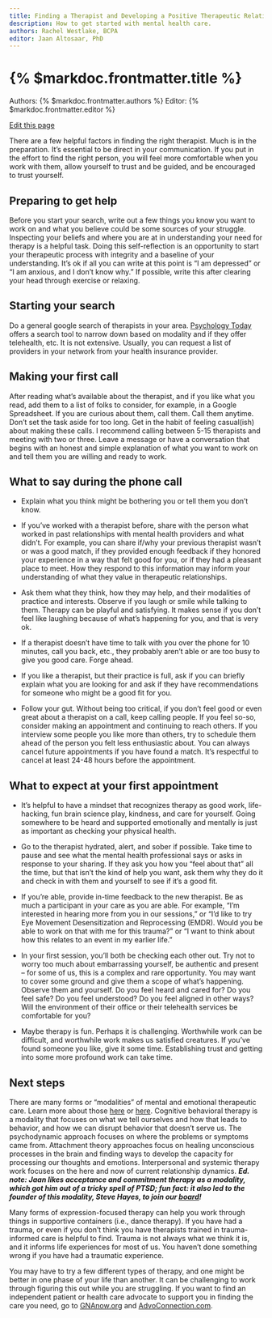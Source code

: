 ```yaml
---
title: Finding a Therapist and Developing a Positive Therapeutic Relationship
description: How to get started with mental health care.
authors: Rachel Westlake, BCPA
editor: Jaan Altosaar, PhD
---
```


# {% $markdoc.frontmatter.title %}

Authors: {% $markdoc.frontmatter.authors %}
Editor: {% $markdoc.frontmatter.editor %}

[Edit this page](https://github.com/onefact/handbook.payless.health/edit/main/pages/finding-a-therapist.md)

There are a few helpful factors in finding the right therapist. Much is in the preparation. It’s essential to be direct in your communication. If you put in the effort to find the right person, you will feel more comfortable when you work with them, allow yourself to trust and be guided, and be encouraged to trust yourself.

## Preparing to get help

Before you start your search, write out a few things you know you want to work on and what you believe could be some sources of your struggle. Inspecting your beliefs and where you are at in understanding your need for therapy is a helpful task. Doing this self-reflection is an opportunity to start your therapeutic process with integrity and a baseline of your understanding. It’s ok if all you can write at this point is “I am depressed” or “I am anxious, and I don’t know why.” If possible, write this after clearing your head through exercise or relaxing.


## Starting your search

Do a general google search of therapists in your area. [Psychology Today](https://www.psychologytoday.com/us/therapists) offers a search tool to narrow down based on modality and if they offer telehealth, etc. It is not extensive. Usually, you can request a list of providers in your network from your health insurance provider. 

## Making your first call

After reading what’s available about the therapist, and if you like what you read, add them to a list of folks to consider, for example, in a Google Spreadsheet. If you are curious about them, call them. Call them anytime. Don’t set the task aside for too long. Get in the habit of feeling casual(ish) about making these calls.  I recommend calling between 5-15 therapists and meeting with two or three. Leave a message or have a conversation that begins with an honest and simple explanation of what you want to work on and tell them you are willing and ready to work. 

## What to say during the phone call

* Explain what you think might be bothering you or tell them you don’t know.  

* If you’ve worked with a therapist before, share with the person what worked in past relationships with mental health providers and what didn’t. For example, you can share if/why your previous therapist wasn’t or was a good match, if they provided enough feedback if they honored your experience in a way that felt good for you, or if they had a pleasant place to meet. How they respond to this information may inform your understanding of what they value in therapeutic relationships.  

* Ask them what they think, how they may help, and their modalities of practice and interests. Observe if you laugh or smile while talking to them. Therapy can be playful and satisfying. It makes sense if you don’t feel like laughing because of what’s happening for you, and that is very ok.

* If a therapist doesn’t have time to talk with you over the phone for 10 minutes, call you back, etc., they probably aren’t able or are too busy to give you good care. Forge ahead.

* If you like a therapist, but their practice is full, ask if you can briefly explain what you are looking for and ask if they have recommendations for someone who might be a good fit for you. 

* Follow your gut. Without being too critical, if you don’t feel good or even great about a therapist on a call, keep calling people. If you feel so-so, consider making an appointment and continuing to reach others. If you interview some people you like more than others, try to schedule them ahead of the person you felt less enthusiastic about. You can always cancel future appointments if you have found a match.  It’s respectful to cancel at least 24-48 hours before the appointment.

## What to expect at your first appointment

* It’s helpful to have a mindset that recognizes therapy as good work, life-hacking, fun brain science play, kindness, and care for yourself. Going somewhere to be heard and supported emotionally and mentally is just as important as checking your physical health.

* Go to the therapist hydrated, alert, and sober if possible. Take time to pause and see what the mental health professional says or asks in response to your sharing. If they ask you how you “feel about that” all the time, but that isn’t the kind of help you want, ask them why they do it and check in with them and yourself to see if it’s a good fit.  

* If you’re able, provide in-time feedback to the new therapist. Be as much a participant in your care as you are able. For example, “I’m interested in hearing more from you in our sessions,” or “I’d like to try Eye Movement Desensitization and Reprocessing (EMDR). Would you be able to work on that with me for this trauma?” or “I want to think about how this relates to an event in my earlier life.”

* In your first session, you’ll both be checking each other out. Try not to worry too much about embarrassing yourself, be authentic and present – for some of us, this is a complex and rare opportunity. You may want to cover some ground and give them a scope of what’s happening. Observe them and yourself. Do you feel heard and cared for?  Do you feel safe?  Do you feel understood? Do you feel aligned in other ways? Will the environment of their office or their telehealth services be comfortable for you?

* Maybe therapy is fun. Perhaps it is challenging. Worthwhile work can be difficult, and worthwhile work makes us satisfied creatures. If you’ve found someone you like, give it some time.  Establishing trust and getting into some more profound work can take time.

## Next steps

There are many forms or “modalities” of mental and emotional therapeutic care. Learn more about those [here](https://mentalhealthmatch.com/articles/therapy/glossary-therapy-approaches-modalities) or [here](https://www.psychology.org/resources/what-is-a-therapy-modality/). Cognitive behavioral therapy is a modality that focuses on what we tell ourselves and how that leads to behavior, and how we can disrupt behavior that doesn’t serve us. The psychodynamic approach focuses on where the problems or symptoms came from. Attachment theory approaches focus on healing unconscious processes in the brain and finding ways to develop the capacity for processing our thoughts and emotions. Interpersonal and systemic therapy work focuses on the here and now of current relationship dynamics. ***Ed. note: Jaan likes acceptance and commitment therapy as a modality, which got him out of a tricky spell of PTSD; fun fact: it also led to the founder of this modality, Steve Hayes, to join our [board](https://onefact.org/team)!***

Many forms of expression-focused therapy can help you work through things in supportive containers (i.e., dance therapy). If you have had a trauma, or even if you don’t think you have therapists trained in trauma-informed care is helpful to find. Trauma is not always what we think it is, and it informs life experiences for most of us. You haven’t done something wrong if you have had a traumatic experience. 

You may have to try a few different types of therapy, and one might be better in one phase of your life than another. It can be challenging to work through figuring this out while you are struggling.  If you want to find an independent patient or health care advocate to support you in finding the care you need, go to [GNAnow.org](GNAnow.org) and [AdvoConnection.com](AdvoConnection.com). 
